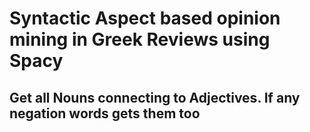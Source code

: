 # Syntactic Aspect based opinion mining in Greek Reviews using Spacy

 ## Get all Nouns connecting to Adjectives. If any negation words gets them too 
 
 
 



